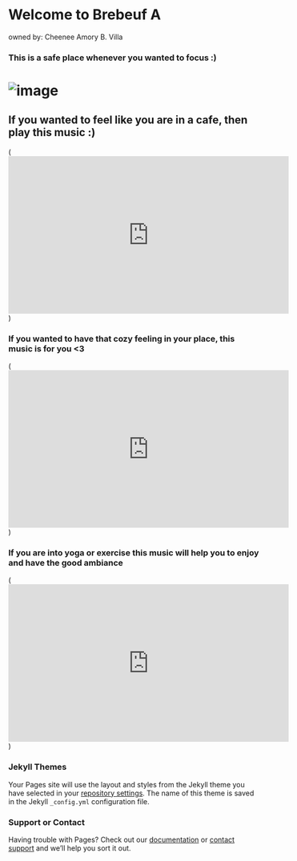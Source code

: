 # Welcome to Brebeuf A
owned by: Cheenee Amory B. Villa


### This is a safe place whenever you wanted to focus :)

# ![image](https://user-images.githubusercontent.com/99943388/159409471-d3887f69-6709-400e-a06d-3222e1006f9c.png)

## If you wanted to feel like you are in a cafe, then play this music :)
(<iframe width="560" height="315" src="https://www.youtube.com/embed/BywDOO99Ia0" title="YouTube video player" frameborder="0" allow="accelerometer; autoplay; clipboard-write; encrypted-media; gyroscope; picture-in-picture" allowfullscreen></iframe>)
### If you wanted to have that cozy feeling in your place, this music is for you <3
(<iframe width="560" height="315" src="https://www.youtube.com/embed/h-PfBxoMq_4" title="YouTube video player" frameborder="0" allow="accelerometer; autoplay; clipboard-write; encrypted-media; gyroscope; picture-in-picture" allowfullscreen></iframe>)
### If you are into yoga or exercise this music will help you to enjoy and have the good ambiance 
(<iframe width="560" height="315" src="https://www.youtube.com/embed/H1LIElhBaM8" title="YouTube video player" frameborder="0" allow="accelerometer; autoplay; clipboard-write; encrypted-media; gyroscope; picture-in-picture" allowfullscreen></iframe>)
### Jekyll Themes

Your Pages site will use the layout and styles from the Jekyll theme you have selected in your [repository settings](https://github.com/cheeneevilla/cheeneevilla.github.io/settings/pages). The name of this theme is saved in the Jekyll `_config.yml` configuration file.

### Support or Contact

Having trouble with Pages? Check out our [documentation](https://docs.github.com/categories/github-pages-basics/) or [contact support](https://support.github.com/contact) and we’ll help you sort it out.
